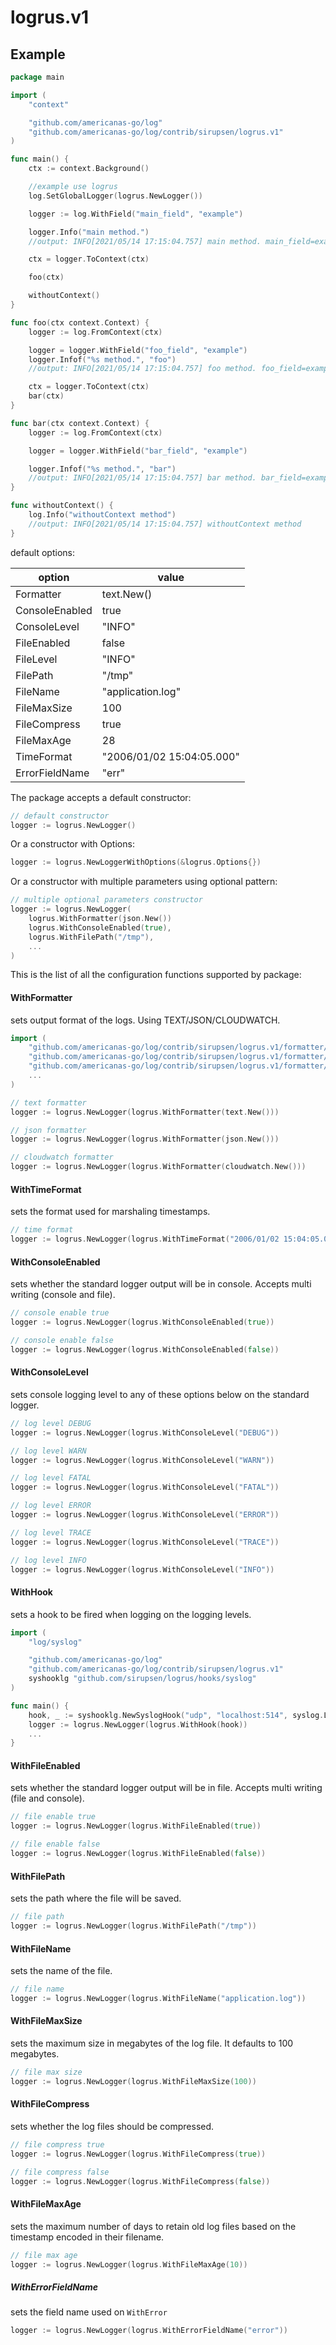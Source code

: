 logrus.v1
=======

Example
--------

```go
package main

import (
	"context"

	"github.com/americanas-go/log"
	"github.com/americanas-go/log/contrib/sirupsen/logrus.v1"
)

func main() {
	ctx := context.Background()

	//example use logrus
	log.SetGlobalLogger(logrus.NewLogger())

	logger := log.WithField("main_field", "example")

	logger.Info("main method.")
	//output: INFO[2021/05/14 17:15:04.757] main method. main_field=example

	ctx = logger.ToContext(ctx)

	foo(ctx)

	withoutContext()
}

func foo(ctx context.Context) {
	logger := log.FromContext(ctx)

	logger = logger.WithField("foo_field", "example")
	logger.Infof("%s method.", "foo")
	//output: INFO[2021/05/14 17:15:04.757] foo method. foo_field=example main_field=example

	ctx = logger.ToContext(ctx)
	bar(ctx)
}

func bar(ctx context.Context) {
	logger := log.FromContext(ctx)

	logger = logger.WithField("bar_field", "example")

	logger.Infof("%s method.", "bar")
	//output: INFO[2021/05/14 17:15:04.757] bar method. bar_field=example foo_field=example main_field=example
}

func withoutContext() {
	log.Info("withoutContext method")
	//output: INFO[2021/05/14 17:15:04.757] withoutContext method
}
```

default options:

| option  | value  |
|---|---|
| Formatter | text.New() |
| ConsoleEnabled | true |
| ConsoleLevel | "INFO" |
| FileEnabled | false |
| FileLevel | "INFO" |
| FilePath | "/tmp" |
| FileName | "application.log" |
| FileMaxSize | 100 |
| FileCompress | true |
| FileMaxAge | 28 |
| TimeFormat | "2006/01/02 15:04:05.000" |
| ErrorFieldName | "err" | 

The package accepts a default constructor:
```go
// default constructor
logger := logrus.NewLogger()
```
Or a constructor with Options:
```go
logger := logrus.NewLoggerWithOptions(&logrus.Options{})
```
Or a constructor with multiple parameters using optional pattern:
```go
// multiple optional parameters constructor
logger := logrus.NewLogger(
	logrus.WithFormatter(json.New())
	logrus.WithConsoleEnabled(true),
	logrus.WithFilePath("/tmp"),
	...
)
```

This is the list of all the configuration functions supported by package:

#### WithFormatter
sets output format of the logs. Using TEXT/JSON/CLOUDWATCH.
```go
import (
	"github.com/americanas-go/log/contrib/sirupsen/logrus.v1/formatter/text"
	"github.com/americanas-go/log/contrib/sirupsen/logrus.v1/formatter/json"
	"github.com/americanas-go/log/contrib/sirupsen/logrus.v1/formatter/cloudwatch"
	...
)

// text formatter
logger := logrus.NewLogger(logrus.WithFormatter(text.New()))

// json formatter
logger := logrus.NewLogger(logrus.WithFormatter(json.New()))

// cloudwatch formatter
logger := logrus.NewLogger(logrus.WithFormatter(cloudwatch.New()))
```

#### WithTimeFormat
sets the format used for marshaling timestamps.
```go
// time format
logger := logrus.NewLogger(logrus.WithTimeFormat("2006/01/02 15:04:05.000"))
```

#### WithConsoleEnabled
sets whether the standard logger output will be in console. Accepts multi writing (console and file).
```go
// console enable true
logger := logrus.NewLogger(logrus.WithConsoleEnabled(true))

// console enable false
logger := logrus.NewLogger(logrus.WithConsoleEnabled(false))
```

#### WithConsoleLevel
sets console logging level to any of these options below on the standard logger.
```go
// log level DEBUG
logger := logrus.NewLogger(logrus.WithConsoleLevel("DEBUG"))

// log level WARN
logger := logrus.NewLogger(logrus.WithConsoleLevel("WARN"))

// log level FATAL
logger := logrus.NewLogger(logrus.WithConsoleLevel("FATAL"))

// log level ERROR
logger := logrus.NewLogger(logrus.WithConsoleLevel("ERROR"))

// log level TRACE
logger := logrus.NewLogger(logrus.WithConsoleLevel("TRACE"))

// log level INFO
logger := logrus.NewLogger(logrus.WithConsoleLevel("INFO"))
```

#### WithHook
sets a hook to be fired when logging on the logging levels.
```go
import (
	"log/syslog"

	"github.com/americanas-go/log"
	"github.com/americanas-go/log/contrib/sirupsen/logrus.v1"
	syshooklg "github.com/sirupsen/logrus/hooks/syslog"
)

func main() {
	hook, _ := syshooklg.NewSyslogHook("udp", "localhost:514", syslog.LOG_INFO, "")
	logger := logrus.NewLogger(logrus.WithHook(hook))
	...
}
```

#### WithFileEnabled
sets whether the standard logger output will be in file. Accepts multi writing (file and console).
```go
// file enable true
logger := logrus.NewLogger(logrus.WithFileEnabled(true))

// file enable false
logger := logrus.NewLogger(logrus.WithFileEnabled(false))
```

#### WithFilePath
sets the path where the file will be saved.
```go
// file path
logger := logrus.NewLogger(logrus.WithFilePath("/tmp"))
```

#### WithFileName
sets the name of the file.
```go
// file name
logger := logrus.NewLogger(logrus.WithFileName("application.log"))
```

#### WithFileMaxSize
sets the maximum size in megabytes of the log file. It defaults to 100 megabytes.
```go
// file max size
logger := logrus.NewLogger(logrus.WithFileMaxSize(100))
```

#### WithFileCompress
sets whether the log files should be compressed.
```go
// file compress true
logger := logrus.NewLogger(logrus.WithFileCompress(true))

// file compress false
logger := logrus.NewLogger(logrus.WithFileCompress(false))
```

#### WithFileMaxAge
sets the maximum number of days to retain old log files based on the timestamp encoded in their filename.
```go
// file max age
logger := logrus.NewLogger(logrus.WithFileMaxAge(10))
```

##### WithErrorFieldName
sets the field name used on `WithError`
```go
logger := logrus.NewLogger(logrus.WithErrorFieldName("error"))
```
